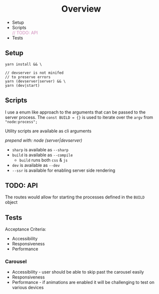 <h1 style="text-align: center">Overview</h1>

<ul>
 <li>Setup</li>
 <li>Scripts</li>
 <li style="list-style: none; color: #cf8aba">// TODO: API</li>
 <li>Tests</li>
</ul>

## Setup
```
yarn install && \

// devserver is not minifed 
// to preserve errors 
yarn (devserver|server) && \
yarn (dev|start)
```

## Scripts
I use a enum like approach to the arguments that can be passed to the server process. The `const BUILD = {}` is used to iterate over the `argv` from `"node:process";`

Utility scripts are available as cli arguments

*prepend with: node (server|devserver)*
 - `sharp` is available as `--sharp`
 - `build` is available as `--compile`
   - `build` runs both `css` & `js`
 - `dev` is available as `--dev`
 - `--ssr` is available for enabling server side rendering

## TODO: API
The routes would allow for starting the processes defined in the `BUILD` object

## Tests
Acceptance Criteria:
 - Accessibility 
 - Responsiveness 
 - Performance

### Carousel
 - Accessibility - user should be able to skip past the carousel easily
 - Responsiveness
 - Performance - if animations are enabled it will be challenging to test on various devices

